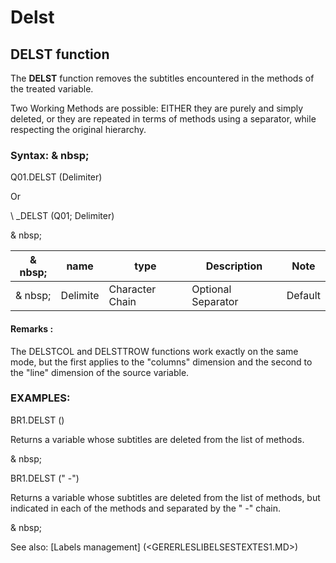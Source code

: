 # Delst

## DELST function

The **DELST** function removes the subtitles encountered in the methods of the treated variable.

Two Working Methods are possible: EITHER they are purely and simply deleted, or they are repeated in terms of methods using a separator, while respecting the original hierarchy.

### Syntax: & nbsp;

Q01.DELST (Delimiter)

Or

\ _DELST (Q01; Delimiter)

& nbsp;

| & nbsp; | **name** | **type** | **Description** | **Note** |
| --- | --- | --- | --- | --- |
| & nbsp; | Delimite | Character Chain | Optional Separator | Default |


#### Remarks :

The DELSTCOL and DELSTTROW functions work exactly on the same mode, but the first applies to the "columns" dimension and the second to the "line" dimension of the source variable.

### EXAMPLES:

BR1.DELST ()

Returns a variable whose subtitles are deleted from the list of methods.

& nbsp;

BR1.DELST (" -")

Returns a variable whose subtitles are deleted from the list of methods, but indicated in each of the methods and separated by the " -" chain.

& nbsp;

See also: [Labels management] (<GERERLESLIBELSESTEXTES1.MD>)